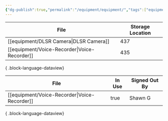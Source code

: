 ```yaml
---
{"dg-publish":true,"permalink":"/equipment/equipment/","tags":["equipment"]}
---
```


| File                                            | Storage Location |
| ----------------------------------------------- | ---------------- |
| [[equipment/DLSR Camera\|DLSR Camera]]       | 437              |
| [[equipment/Voice-Recorder\|Voice-Recorder]] | 435              |

{ .block-language-dataview}


| File                                            | In Use | Signed Out By |
| ----------------------------------------------- | ------ | ------------- |
| [[equipment/Voice-Recorder\|Voice-Recorder]] | true   | Shawn G       |

{ .block-language-dataview}
